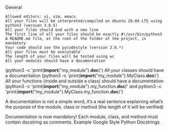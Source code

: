 General

    Allowed editors: vi, vim, emacs
    All your files will be interpreted/compiled on Ubuntu 20.04 LTS using python3 (version 3.8.5)
    All your files should end with a new line
    The first line of all your files should be exactly #!/usr/bin/python3
    A README.md file, at the root of the folder of the project, is mandatory
    Your code should use the pycodestyle (version 2.8.*)
    All your files must be executable
    The length of your files will be tested using wc
    All your modules should have a documentation 
(python3 -c 'print(__import__("my_module").__doc__)')
    All your classes should have a documentation 
(python3 -c 'print(__import__("my_module").MyClass.__doc__)')
    All your functions (inside and outside a class) should have a documentation 
(python3 -c 'print(__import__("my_module").my_function.__doc__)' and 
python3 -c 'print(__import__("my_module").MyClass.my_function.__doc__)')
    
A documentation is not a simple word, it’s a real sentence explaining what’s the purpose of the module, class or method (the length of it will be verified)


Documentation is now mandatory! Each module, class, and method must contain docstring as comments. Example Google Style Python Docstrings
